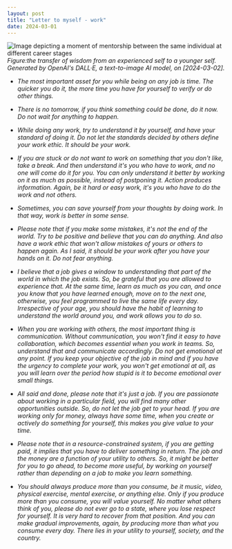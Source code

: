 ```yaml
---
layout: post
title: "Letter to myself - work"
date: 2024-03-01
---
```


![Image depicting a moment of mentorship between the same individual at different career stages](/dailylog/assets/images/to_younger_self.jpeg)
*Figure:the transfer of wisdom from an experienced self to a younger self. Generated by OpenAI's DALL·E, a text-to-image AI model, on [2024-03-02].*

* *The most important asset for you while being on any job is time. The quicker you do it, the more time you have for yourself to verify or do other things.*

* *There is no tomorrow, if you think something could be done, do it now. Do not wait for anything to happen.*

* *While doing any work, try to understand it by yourself, and have your standard of doing it. Do not let the standards decided by others define your work ethic. It should be your work.*

* *If you are stuck or do not want to work on something that you don't like, take a break. And then understand it's you who have to work, and no one will come do it for you. You can only understand it better by working on it as much as possible, instead of postponing it. Action produces information. Again, be it hard or easy work, it's you who have to do the work and not others.*

* *Sometimes, you can save yourself from your thoughts by doing work. In that way, work is better in some sense.*

* *Please note that if you make some mistakes, it's not the end of the world. Try to be positive and believe that you can do anything. And also have a work ethic that won't allow mistakes of yours or others to happen again. As I said, it should be your work after you have your hands on it. Do not fear anything.*

* *I believe that a job gives a window to understanding that part of the world in which the job exists. So, be grateful that you are allowed to experience that. At the same time, learn as much as you can, and once you know that you have learned enough, move on to the next one, otherwise, you feel programmed to live the same life every day. Irrespective of your age, you should have the habit of learning to understand the world around you, and work allows you to do so.*

* *When you are working with others, the most important thing is communication. Without communication, you won't find it easy to have collaboration, which becomes essential when you work in teams. So, understand that and communicate accordingly. Do not get emotional at any point. If you keep your objective of the job in mind and if you have the urgency to complete your work, you won't get emotional at all, as you will learn over the period how stupid is it to become emotional over small things.*

* *All said and done, please note that it's just a job. If you are passionate about working in a particular field, you will find many other opportunities outside. So, do not let the job get to your head. If you are working only for money, always have some time, when you create or actively do something for yourself, this makes you give value to your time.*

* *Please note that in a resource-constrained system, if you are getting paid, it implies that you have to deliver something in return. The job and the money are a function of your utility to others. So, it might be better for you to go ahead, to become more useful, by working on yourself rather than depending on a job to make you learn something.* 

* *You should always produce more than you consume, be it music, video, physical exercise, mental exercise, or anything else. Only if you produce more than you consume, you will value yourself. No matter what others think of you, please do not ever go to a state, where you lose respect for yourself. It is very hard to recover from that position. And you can make gradual improvements, again, by producing more than what you consume every day. There lies in your utility to yourself, society, and the country.*